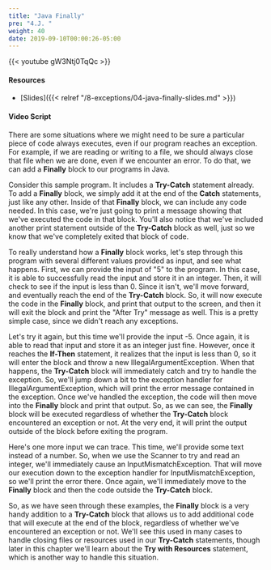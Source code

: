 ```yaml
---
title: "Java Finally"
pre: "4.J. "
weight: 40
date: 2019-09-10T00:00:26-05:00
---
```


{{< youtube gW3Ntj0TqQc >}}

#### Resources

* [Slides]({{< relref "/8-exceptions/04-java-finally-slides.md" >}})

#### Video Script

There are some situations where we might need to be sure a particular piece of code always executes, even if our program reaches an exception. For example, if we are reading or writing to a file, we should always close that file when we are done, even if we encounter an error. To do that, we can add a **Finally** block to our programs in Java.

Consider this sample program. It includes a **Try-Catch** statement already. To add a **Finally** block, we simply add it at the end of the **Catch** statements, just like any other. Inside of that **Finally** block, we can include any code needed. In this case, we're just going to print a message showing that we've executed the code in that block. You'll also notice that we've included another print statement outside of the **Try-Catch** block as well, just so we know that we've completely exited that block of code.

To really understand how a **Finally** block works, let's step through this program with several different values provided as input, and see what happens. First, we can provide the input of "5" to the program. In this case, it is able to successfully read the input and store it in an integer. Then, it will check to see if the input is less than 0. Since it isn't, we'll move forward, and eventually reach the end of the **Try-Catch** block. So, it will now execute the code in the **Finally** block, and print that output to the screen, and then it will exit the block and print the "After Try" message as well. This is a pretty simple case, since we didn't reach any exceptions.

Let's try it again, but this time we'll provide the input -5. Once again, it is able to read that input and store it as an integer just fine. However, once it reaches the **If-Then** statement, it realizes that the input is less than 0, so it will enter the block and throw a new IllegalArgumentException. When that happens, the **Try-Catch** block will immediately catch and try to handle the exception. So, we'll jump down a bit to the exception handler for IllegalArgumentException, which will print the error message contained in the exception. Once we've handled the exception, the code will then move into the **Finally** block and print that output. So, as we can see, the **Finally** block will be executed regardless of whether the **Try-Catch** block encountered an exception or not. At the very end, it will print the output outside of the block before exiting the program.

Here's one more input we can trace. This time, we'll provide some text instead of a number. So, when we use the Scanner to try and read an integer, we'll immediately cause an InputMismatchException. That will move our execution down to the exception handler for InputMismatchException, so we'll print the error there. Once again, we'll immediately move to the **Finally** block and then the code outside the **Try-Catch** block.

So, as we have seen through these examples, the **Finally** block is a very handy addition to a **Try-Catch** block that allows us to add additional code that will execute at the end of the block, regardless of whether we've encountered an exception or not. We'll see this used in many cases to handle closing files or resources used in our **Try-Catch** statements, though later in this chapter we'll learn about the **Try with Resources** statement, which is another way to handle this situation.
